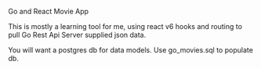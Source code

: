 Go and React Movie App

This is mostly a learning tool for me, using react v6 hooks and routing to pull Go Rest Api Server supplied json data.

You will want a postgres db for data models. Use go_movies.sql to populate db.
